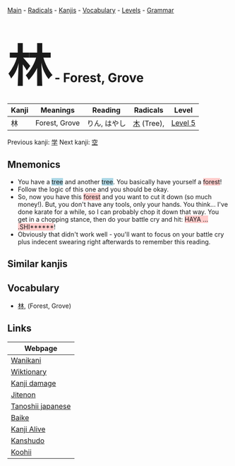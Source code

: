 <style> bigfont {font-size: 100px}</style>
[Main](../index.md) -
[Radicals](../radicals.md) -
[Kanjis](../kanjis.md) -
[Vocabulary](../vocabulary.md) -
[Levels](../levels.md) -
[Grammar](../grammar.md)
# <bigfont> 林</bigfont> - Forest, Grove 

| Kanji | Meanings | Reading | Radicals | Level |
| --- | --- | --- | --- | --- |
| 林 | Forest, Grove | りん, はやし | [木](../radicals/木.md) (Tree),  | [Level 5](../levels/wk_level5.md) |

Previous kanji: [学](学.md) Next kanji: [空](空.md) 

## Mnemonics
 * You have a <span style="background-color:#ADD8E6"> tree</span> and another <span style="background-color:#ADD8E6"> tree</span>. You basically have yourself a <span style="background-color:#ffcccb"> forest</span>!
* Follow the logic of this one and you should be okay.
* So, now you have this <span style="background-color:#ffcccb"> forest</span> and you want to cut it down (so much money!). But, you don't have any tools, only your hands. You think... I've done karate for a while, so I can probably chop it down that way. You get in a chopping stance, then do your battle cry and hit: <span style="background-color:#ffcccb"> HAYA ... .SHI******</span>!
* Obviously that didn't work well - you'll want to focus on your battle cry plus indecent swearing right afterwards to remember this reading.


## Similar kanjis
 


## Vocabulary
 * [林](../vocabulary/林.md), (Forest, Grove)



## Links 

| Webpage |
| --- |
| [Wanikani          ](https://www.wanikani.com/kanji/林) |
| [Wiktionary        ](https://en.wiktionary.org/wiki/林) |
| [Kanji damage      ](http://www.kanjidamage.com/kanji/search?utf8=✓&q=林) |
| [Jitenon           ](https://jitenon.com/kanji/林) |
| [Tanoshii japanese ](https://www.tanoshiijapanese.com/dictionary/kanji.cfm?k=林) |
| [Baike             ](https://baike.baidu.com/item/林) |
| [Kanji Alive       ](https://app.kanjialive.com/林) |
| [Kanshudo          ](https://www.kanshudo.com/searchmn?q=林) |
| [Koohii            ](https://kanji.koohii.com/study/kanji/林) |
